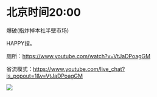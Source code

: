 # 北京时间20:00

爆破(指炸掉本社半壁市场)

HAPPY捏。

厕所：https://www.youtube.com/watch?v=VtJaDPoagGM

省流模式：https://www.youtube.com/live_chat?is_popout=1&v=VtJaDPoagGM

<img src="https://img.nga.178.com/attachments/mon_202105/04/7nQbrsg-9idaZuT3cShi-nw.png"></img>